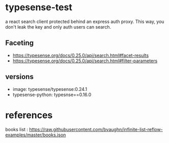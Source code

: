 # typesense-test
a react search client protected behind an express auth proxy. This way, you don't leak the key and only auth users can search.

## Faceting
- https://typesense.org/docs/0.25.0/api/search.html#facet-results
- https://typesense.org/docs/0.25.0/api/search.html#filter-parameters



## versions
- image: typesense/typesense:0.24.1
- typesense-python: typesnse==0.16.0

# references
books list : https://raw.githubusercontent.com/bvaughn/infinite-list-reflow-examples/master/books.json
